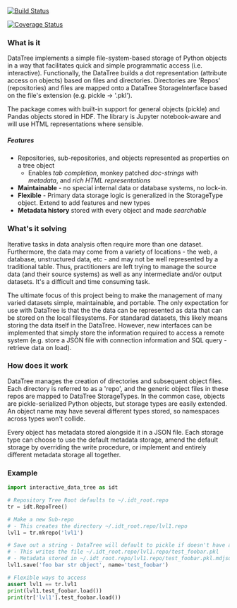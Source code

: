 
[![Build Status](https://travis-ci.org/Morgan243/InteractiveDataTree.svg?branch=master)](https://travis-ci.org/Morgan243/InteractiveDataTree)

[![Coverage Status](https://coveralls.io/repos/github/Morgan243/InteractiveDataTree/badge.svg)](https://coveralls.io/github/Morgan243/InteractiveDataTree)

### What is it
DataTree implements a simple file-system-based storage of Python objects
in a way that facilitates quick and simple programmatic access (i.e. interactive).
Functionally, the DataTree builds a dot representation (attribute access on objects)
based on files and directories. Directories are 'Repos' (repositories) and files
are mapped onto a DataTree StorageInterface based on the file's extension
(e.g. pickle -> '.pkl').

The package comes with built-in support for general objects (pickle) and Pandas
objects stored in HDF. The library is Jupyter notebook-aware and will use HTML
representations where sensible.

##### Features
- Repositories, sub-repositories, and objects represented as properties on a tree object
    - Enables *tab completion*, monkey patched *doc-strings with metadata*, and *rich HTML representations*
- **Maintainable** - no special internal data or database systems, no lock-in.
- **Flexible** - Primary data storage logic is generalized in the StorageType object. Extend to add features and new types
- **Metadata history** stored with every object and made *searchable*


### What's it solving
Iterative tasks in data analysis often require more than one dataset. Furthermore, the
data may come from a variety of locations - the web, a database, unstructured data, etc - and may not be well represented
by a traditional table. Thus, practitioners are left trying to manage the source data (and their source systems) as well as
any intermediate and/or output datasets. It's a difficult and time consuming task.

The ultimate focus of this project being to make the management of many varied
datasets simple, maintainable, and portable. The only expectation for use with DataTree is that the
the data can be represented as data that can be stored on the local filesystems. For standarad datasets,
this likely means storing the data itself in the DataTree. However, new interfaces can be implemented
that simply store the information required to access a remote system (e.g. store a JSON file with connection
information and SQL query - retrieve data on load).

### How does it work
DataTree manages the creation of directories and subsequent object files. Each directory
is referred to as a 'repo', and the generic object files in these repos are mapped to DataTree StorageTypes.
In the common case, objects are pickle-serialized Python objects, but storage types are easily
extended. An object name may have several different types stored, so namespaces across types won't collide.

Every object has metadata stored alongside it in a JSON file. Each storage type can
choose to use the default metadata storage, amend the default storage by overriding the write
procedure, or implement and entirely different metadata storage all together.

### Example

```python
import interactive_data_tree as idt

# Repository Tree Root defaults to ~/.idt_root.repo
tr = idt.RepoTree()

# Make a new Sub-repo
# - This creates the directory ~/.idt_root.repo/lvl1.repo
lvl1 = tr.mkrepo('lvl1')

# Save out a string - DataTree will default to pickle if doesn't have a better type
# - This writes the file ~/.idt_root.repo/lvl1.repo/test_foobar.pkl
# - Metadata stored in ~/.idt_root.repo/lvl1.repo/test_foobar.pkl.mdjson
lvl1.save('foo bar str object', name='test_foobar')

# Flexible ways to access
assert lvl1 == tr.lvl1
print(lvl1.test_foobar.load())
print(tr['lvl1'].test_foobar.load())
```



